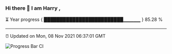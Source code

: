 ### Hi there 👋 I am Harry , 

⏳ Year progress { █████████████████████████▁▁▁▁▁ } 85.28 %

---

⏰ Updated on Mon, 08 Nov 2021 06:37:01 GMT

![Progress Bar CI](https://github.com/duykhang68/duykhang68/workflows/Progress%20Bar%20CI/badge.svg)

